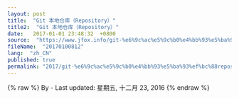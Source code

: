 ```yaml
---
layout: post
title:  "Git 本地仓库（Repository）"
title2:  "Git 本地仓库（Repository）"
date:   2017-01-01 23:48:32  +0800
source:  "https://www.jfox.info/git-%e6%9c%ac%e5%9c%b0%e4%bb%93%e5%ba%93%ef%bc%88repository%ef%bc%89.html"
fileName:  "20170100812"
lang:  "zh_CN"
published: true
permalink: "2017/git-%e6%9c%ac%e5%9c%b0%e4%bb%93%e5%ba%93%ef%bc%88repository%ef%bc%89.html"
---
```

{% raw %}
By  - Last updated: 星期五, 十二月 23, 2016
{% endraw %}
